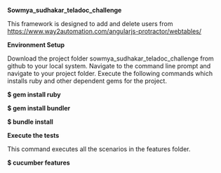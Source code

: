 **Sowmya_sudhakar_teladoc_challenge**

This framework is designed to add and delete users from https://www.way2automation.com/angularjs-protractor/webtables/

**Environment Setup**

Download the project folder sowmya_sudhakar_teladoc_challenge from github to your local system.
Navigate to the command line prompt and navigate to your project folder.
Execute the following commands which installs ruby and other dependent gems for the project.

**$ gem install ruby**

**$ gem install bundler**

**$ bundle install** 

**Execute the tests**

This command executes all the scenarios in the features folder.

**$ cucumber features**
